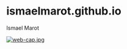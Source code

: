 # ismaelmarot.github.io
Ismael Marot


[![web-cap.jpg](https://i.postimg.cc/y8KfXf1P/web-cap.jpg)](https://postimg.cc/0btd90JM)
